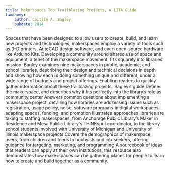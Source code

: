 ```yaml
---
title: Makerspaces Top Trailblazing Projects, A LITA Guide
taxonomy:
	author: Caitlin A. Bagley
	pubdate: 2014
---
```

Spaces that have been designed to allow users to create, build, and learn new projects and technologies, makerspaces employ a variety of tools such as 3-D printers, AutoCAD design software, and even open-source hardware like Arduino Kits. Developing a community around shared use of space and equipment, a tenet of the makerspace movement, fits squarely into libraries’ mission. Bagley examines nine makerspaces in public, academic, and school libraries, describing their design and technical decisions in depth and showing how each is doing something unique and different, under a wide range of budgets and project offerings. Enabling readers to quickly gather information about these trailblazing projects, Bagley’s guide Defines the makerspace, and describes why it fits perfectly into the library’s role as community center Answers common questions about implementing a makerspace project, detailing how libraries are addressing issues such as registration, usage policy, noise, software programs in digital workspaces, adapting spaces, funding, and promotion Illustrates approaches libraries are taking to staffing makerspaces, from Anchorage Public Library’s Maker in Residence and Mesa Public Library's THINKspot coordinator, to the library school students involved with University of Michigan and University of Illinois makerspace projects Covers the demographics of makerspace users, from children and teens to hobbyists and job seekers, offering guidance for targeting, marketing, and programming A sourcebook of ideas that readers can apply at their own institutions, this resource also demonstrates how makerspaces can be gathering places for people to learn how to create and build together as a community.